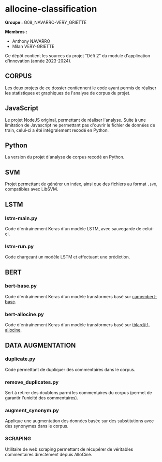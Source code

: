 # allocine-classification

**Groupe :** G08_NAVARRO-VERY_GRIETTE

**Membres :**
- Anthony NAVARRO
- Milan VERY-GRIETTE

Ce dépôt contient les sources du projet "Défi 2" du module d'application d'innovation (année 2023-2024).


## CORPUS

Les deux projets de ce dossier contiennent le code ayant permis de réaliser les statistiques et graphiques de l'analyse de corpus du projet.

## JavaScript

Le projet NodeJS original, permettant de réaliser l'analyse. Suite à une limitation de Javascript ne permettant pas d'ouvrir le fichier de données de train, celui-ci a été intégralement recodé en Python.

## Python

La version du projet d'analyse de corpus recodé en Python.


## SVM

Projet permettant de générer un index, ainsi que des fichiers au format `.svm`, compatibles avec LibSVM.


## LSTM

### lstm-main.py

Code d'entrainement Keras d'un modèle LSTM, avec sauvegarde de celui-ci.

### lstm-run.py

Code chargeant un modèle LSTM et effectuant une prédiction.


## BERT

### bert-base.py

Code d'entraînement Keras d'un modèle transformers basé sur [camembert-base](https://huggingface.co/camembert-base).

### bert-allocine.py

Code d'entraînement Keras d'un modèle transformers basé sur [tblard/tf-allocine](https://huggingface.co/tblard/tf-allocine).


## DATA AUGMENTATION

### duplicate.py

Code permettant de dupliquer des commentaires dans le corpus.

### remove_duplicates.py

Sert à retirer des doublons parmi les commentaires du corpus (permet de garantir l'unicité des commentaires).

### augment_synonym.py

Applique une augmentation des données basée sur des substitutions avec des synonymes dans le corpus.

### SCRAPING

Utilitaire de web scraping permettant de récupérer de véritables commentaires directement depuis AlloCiné.
